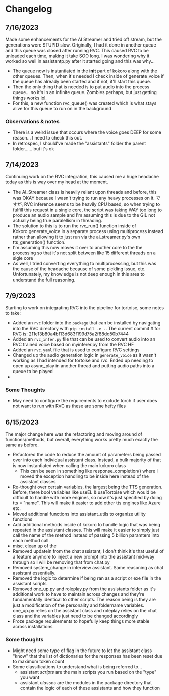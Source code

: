 # Changelog
## 7/16/2023
Made some enhancements for the AI Streamer and tried off stream, but the generations were STUPID slow.  Originally, I had it done in another queue and this queue was closed after running RVC.  This caused RVC to be unloaded each time, making it take SOO long.  I was wondering why it worked so well in assistantp.py after it started going and this was why...
- The queue now is instantiated in the __init__ part of kokoro along with the other queues.  Then, when it's needed I check inside of generate_voice if the queue has already been started and if not, it'll start this queue.
- Then the only thing that is needed is to put audio into the process queue... so it's in an infinite queue.  Zombies perhaps, but just getting things works lol.
- For this, a new function rvc_queue() was created which is what stays alive for this queue to run on in the background
### Observations & notes
- There is a weird issue that occurs where the voice goes DEEP for some reason... I need to check this out.
- In retrospec, I should've made the "assistants" folder the parent folder...... but it's ok


## 7/14/2023
Continuing work on the RVC integration, this caused me a huge headache today as this is way over my head at the moment.
- The AI_Streamer class is heavily reliant upon threads and before, this was OKAY because I wasn't trying to run any heavy processes on it.  ですが, RVC inference seems to be heavily CPU based, so when trying to fulfill this request in a single core, the script was taking WAY too long to produce an audio sample and I'm assuming this is due to the GIL not actually being true paralellism in threading.
- The solution to this is to run the rvc_run() function inside of Kokoro.generate_voice in a separate process using multiprocess instead rather than allowing it to just run via the ai_streamer.py's own tts_generation() function.
- I'm assuming this now moves it over to another core to the the processing so that it's not split between like 15 different threads on a sigle core
- As well, I tried converting everything to multiprocessing, but this was the cause of the headache because of some pickling issue, etc.  Unfortunately, my knowledge is not deep enough in this area to understand the full reasoning.


## 7/9/2023
Starting to work on integrating RVC into the pipeline for tortoise, some notes to take:
- Added an ```rvc``` folder into the ```package``` that can be installed by navigating into the RVC directory with ```pip install -e .```.  The current commit # for RVC is: 211e13b80a4bf13d683f199d75a2f88dd50b7444
- Added an ```rvc_infer.py``` file that can be used to convert audio into an RVC trained voice based on myinferer.py from the RVC HF
- Added an ```rvc.yaml``` file that is used to configure RVC settings
- Changed up the audio generation logic in ```generate_voice``` as it wasn't working as I had intended for tortoise and rvc.  Ended up needing to open up async_play in another thread and putting audio paths into a queue to be played
- 
### Some Thoughts
- May need to configure the requirements to exclude torch if user does not want to run with RVC as these are some hefty files


## 6/15/2023
The major change here was the refactoring and moving around of functions/methods, but overall, everything works pretty much exactly the same as before.
- Refactored the code to reduce the amount of parameters being passed over into each individual assistant class.  Instead, a bulk majority of that is now instantiated when calling the main kokoro class
    - This can be seen in something like response_completion() where I moved the exception handling to be inside here instead of the assistant classes
- Re-thought over certain variables, the largest being the TTS generation.  Before, there bool variables like useEL & useTortoise which would be difficult to handle with more engines, so now it's just specified by doing tts = "name".  This will make it easier to add other tts engines like Azure etc.
- Moved additional functions into assistant_utils to organize utility functions
- Add additional methods inside of kokoro to handle logic that was being repeated in the assistant classes.  This will make it easier to simply just call the name of the method instead of passing 5 billion paramters into each method call.
- misc. clean up of the 
- Removed updatein from the chat assistant, I don't think it's that useful of a feature anymore to inject a new prompt into the assistant mid-way through so I will be removing that from chat.py
- Removed system_change in interview assistant.  Same reasoning as chat assistant essentially.
- Removed the logic to determine if being ran as a script or exe file in the assistant scripts
- Removed one_up.py and roleplay.py from the assistants folder as it's additional work to have to maintain across changes and they're fundamentally identical to other scripts.  The reason being is they are just a modification of the personality and foldername variables.  one_up.py relies on the assistant class and roleplay relies on the chat class and the variables just need to be changed accordingly
- Froze package requirements to hopefully keep things more stable across installations

### Some thoughts
- Might need some type of flag in the future to let the assistant class "know" that the list of dictionaries for the responses has been reset due to maximum token count
- Some classifications to understand what is being referred to... 
    - assistant *scripts* are the main scripts you run based on the "type" you want
    - assistant *classes* are the modules in the package directory that contain the logic of each of these assistants and how they function